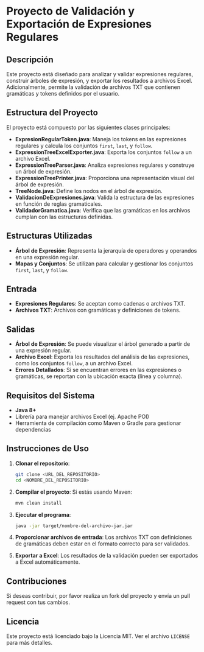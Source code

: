 
# Proyecto de Validación y Exportación de Expresiones Regulares

## Descripción
Este proyecto está diseñado para analizar y validar expresiones regulares, construir árboles de expresión, y exportar los resultados a archivos Excel. Adicionalmente, permite la validación de archivos TXT que contienen gramáticas y tokens definidos por el usuario.

## Estructura del Proyecto
El proyecto está compuesto por las siguientes clases principales:

- **ExpresionRegularToken.java**: Maneja los tokens en las expresiones regulares y calcula los conjuntos `first`, `last`, y `follow`.
- **ExpressionTreeExcelExporter.java**: Exporta los conjuntos `follow` a un archivo Excel.
- **ExpressionTreeParser.java**: Analiza expresiones regulares y construye un árbol de expresión.
- **ExpressionTreePrinter.java**: Proporciona una representación visual del árbol de expresión.
- **TreeNode.java**: Define los nodos en el árbol de expresión.
- **ValidacionDeExpresiones.java**: Valida la estructura de las expresiones en función de reglas gramaticales.
- **ValidadorGramatica.java**: Verifica que las gramáticas en los archivos cumplan con las estructuras definidas.

## Estructuras Utilizadas
- **Árbol de Expresión**: Representa la jerarquía de operadores y operandos en una expresión regular.
- **Mapas y Conjuntos**: Se utilizan para calcular y gestionar los conjuntos `first`, `last`, y `follow`.

## Entrada
- **Expresiones Regulares**: Se aceptan como cadenas o archivos TXT.
- **Archivos TXT**: Archivos con gramáticas y definiciones de tokens.

## Salidas
- **Árbol de Expresión**: Se puede visualizar el árbol generado a partir de una expresión regular.
- **Archivo Excel**: Exporta los resultados del análisis de las expresiones, como los conjuntos `follow`, a un archivo Excel.
- **Errores Detallados**: Si se encuentran errores en las expresiones o gramáticas, se reportan con la ubicación exacta (línea y columna).

## Requisitos del Sistema
- **Java 8+**
- Librería para manejar archivos Excel (ej. Apache POI)
- Herramienta de compilación como Maven o Gradle para gestionar dependencias

## Instrucciones de Uso

1. **Clonar el repositorio**:
   ```bash
   git clone <URL_DEL_REPOSITORIO>
   cd <NOMBRE_DEL_REPOSITORIO>
   ```

2. **Compilar el proyecto**:
   Si estás usando Maven:
   ```bash
   mvn clean install
   ```

3. **Ejecutar el programa**:
   ```bash
   java -jar target/nombre-del-archivo-jar.jar
   ```

4. **Proporcionar archivos de entrada**:
   Los archivos TXT con definiciones de gramáticas deben estar en el formato correcto para ser validados.

5. **Exportar a Excel**:
   Los resultados de la validación pueden ser exportados a Excel automáticamente.

## Contribuciones
Si deseas contribuir, por favor realiza un fork del proyecto y envía un pull request con tus cambios.

## Licencia
Este proyecto está licenciado bajo la Licencia MIT. Ver el archivo `LICENSE` para más detalles.
